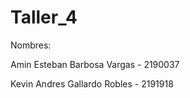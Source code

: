 # Taller_4

Nombres:

Amin Esteban Barbosa Vargas - 2190037

Kevin Andres Gallardo Robles - 2191918
